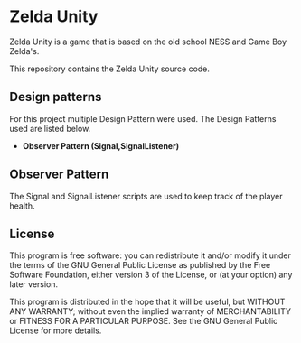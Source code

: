 # Zelda Unity
Zelda Unity is a game that is based on the old school NESS and Game Boy Zelda's.

This repository contains the Zelda Unity source code.

## Design patterns
For this project multiple Design Pattern were used. 
The Design Patterns used are listed below.


- **Observer Pattern (Signal,SignalListener)**



## Observer Pattern
The Signal and SignalListener scripts are used to keep track of the player health.

## License

This program is free software: you can redistribute it and/or modify
it under the terms of the GNU General Public License as published by
the Free Software Foundation, either version 3 of the License, or
(at your option) any later version.

This program is distributed in the hope that it will be useful,
but WITHOUT ANY WARRANTY; without even the implied warranty of
MERCHANTABILITY or FITNESS FOR A PARTICULAR PURPOSE.  See the
GNU General Public License for more details.
